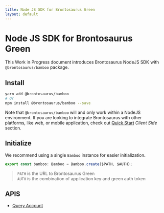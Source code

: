 ```yaml
---
title: Node JS SDK for Brontosaurus Green
layout: default
---
```


# Node JS SDK for Brontosaurus Green

This Work in Progress document introduces Brontosaurus NodeJS SDK with `@brontosaurus/bamboo` package.

## Install

```sh
yarn add @brontosaurus/bamboo
# Or
npm install @brontosaurus/bamboo --save
```

Note that `@brontosaurus/bamboo` will and only work within a NodeJS environment. If you are looking to integrate Brontosaurus with other platforms, like web, or mobile application, check out [Quick Start](../quick-start) _Client Side_ section.

## Initialize

We recommend using a single `Bamboo` instance for easier initialization.

```ts
export const bamboo: Bamboo = Bamboo.create($PATH, $AUTH);
```

> `PATH` is the URL to Brontosaurus Green  
> `AUTH` is the combination of application key and green auth token

## APIS

-   [Query Account](../sdk/bamboo/query-account)
